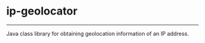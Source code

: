ip-geolocator
=============
---
Java class library for obtaining geolocation information of an IP address.